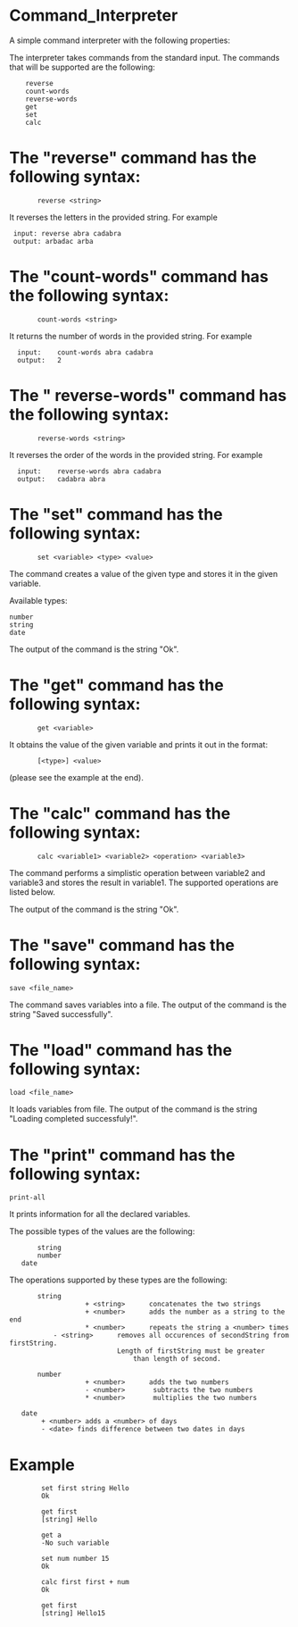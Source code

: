 # Command_Interpreter

A simple command interpreter with the following properties:

The interpreter takes commands from the standard input. The commands that will be supported are the following:

        reverse
        count-words
        reverse-words
        get
        set
        calc
 

# The "reverse" command has the following syntax:
           reverse <string>
It reverses the letters in the provided string. For example

 	 input:	reverse abra cadabra
 	 output: arbadac arba


# The "count-words" command has the following syntax:
           count-words <string>
It returns the number of words in the provided string. For example

	  input:	count-words abra cadabra
	  output: 	2


# The " reverse-words" command has the following syntax:
           reverse-words <string>
It reverses the order of the words in the provided string. For example

	  input:	reverse-words abra cadabra
  	  output: 	cadabra abra

# The "set" command has the following syntax:
           set <variable> <type> <value>

The command creates a value of the given type and stores it in the given variable.

Available types:

	number
	string
	date

The output of the command is the string "Ok".


# The "get" command has the following syntax:
           get <variable>

It obtains the value of the given variable and prints it out in the format:

           [<type>] <value>
(please see the example at the end). 


# The "calc" command has the following syntax:
           calc <variable1> <variable2> <operation> <variable3>

The command performs a simplistic operation between variable2 and variable3 and stores the result in variable1. The supported operations are listed below.

The output of the command is the string "Ok".


# The "save" command has the following syntax:
	save <file_name>
The command saves variables into a file.
The output of the command is the string "Saved successfully".


# The "load" command has the following syntax:
	load <file_name>
It loads variables from file.
The output of the command is the string "Loading completed successfuly!".

# The "print" command has the following syntax: 
	print-all
It prints information for all the declared variables.


The possible types of the values are the following:

           string
           number
	   date
		   
The operations supported by these types are the following:

           string
                       + <string>      concatenates the two strings
                       + <number>      adds the number as a string to the end
                       * <number>      repeats the string a <number> times
			   - <string>      removes all occurences of secondString from firstString. 
		       		           Length of firstString must be greater
		       	                   than length of second.

           number
                       + <number>      adds the two numbers
                       - <number>       subtracts the two numbers
                       * <number>       multiplies the two numbers
	   
	   date
	   		+ <number> adds a <number> of days
			- <date> finds difference between two dates in days
		       

# Example

			set first string Hello
			Ok
			
			get first
			[string] Hello
			
			get a
			-No such variable
			
			set num number 15
			Ok
			
			calc first first + num
			Ok
			
			get first
			[string] Hello15
